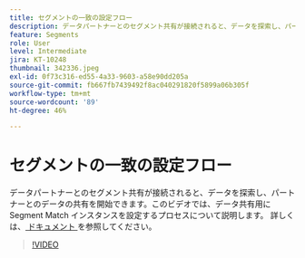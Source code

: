 ```yaml
---
title: セグメントの一致の設定フロー
description: データパートナーとのセグメント共有が接続されると、データを探索し、パートナーとのデータの共有を開始できます。このビデオでは、...（説明は 60 ～ 160 文字にする必要があります）のプロセスについて説明します
feature: Segments
role: User
level: Intermediate
jira: KT-10248
thumbnail: 342336.jpeg
exl-id: 0f73c316-ed55-4a33-9603-a58e90dd205a
source-git-commit: fb667fb7439492f8ac040291820f5899a06b305f
workflow-type: tm+mt
source-wordcount: '89'
ht-degree: 46%

---
```


# セグメントの一致の設定フロー

データパートナーとのセグメント共有が接続されると、データを探索し、パートナーとのデータの共有を開始できます。このビデオでは、データ共有用に Segment Match インスタンスを設定するプロセスについて説明します。 詳しくは、[ ドキュメント ](https://experienceleague.adobe.com/docs/experience-platform/segmentation/ui/segment-match/overview.html?lang=ja) を参照してください。

>[!VIDEO](https://video.tv.adobe.com/v/346707/?learn=on&enablevpops&captions=jpn)
